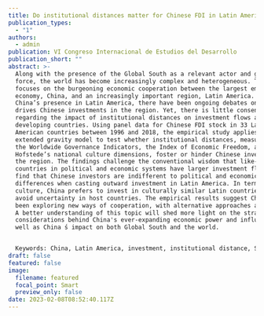 ```yaml
---
title: Do institutional distances matter for Chinese FDI in Latin America?
publication_types:
  - "1"
authors:
  - admin
publication: VI Congreso Internacional de Estudios del Desarrollo
publication_short: ""
abstract: >-
  Along with the presence of the Global South as a relevant actor and global
  force, the world has become increasingly complex and heterogeneous. This paper
  focuses on the burgeoning economic cooperation between the largest emerging
  economy, China, and an increasingly important region, Latin America. Since
  China’s presence in Latin America, there have been ongoing debates on what
  drives Chinese investments in the region. Yet, there is little consensus
  regarding the impact of institutional distances on investment flows among
  developing countries. Using panel data for Chinese FDI stock in 33 Latin
  American countries between 1996 and 2018, the empirical study applies an
  extended gravity model to test whether institutional distances, measured by
  the Worldwide Governance Indicators, the Index of Economic Freedom, and
  Hofstede’s national culture dimensions, foster or hinder Chinese investment in
  the region. The findings challenge the conventional wisdom that like-minded
  countries in political and economic systems have larger investment flows. I
  find that Chinese investors are indifferent to political and economic
  differences when casting outward investment in Latin America. In terms of
  culture, China prefers to invest in culturally similar Latin countries to
  avoid uncertainty in host countries. The empirical results suggest China has
  been exploring new ways of cooperation, with alternative approaches and logic.
  A better understanding of this topic will shed more light on the strategic
  considerations behind China's ever-expanding economic power and influence as
  well as China ́s impact on both Global South and the world.


  Keywords: China, Latin America, investment, institutional distance, South-South cooperation.
draft: false
featured: false
image:
  filename: featured
  focal_point: Smart
  preview_only: false
date: 2023-02-08T08:52:40.117Z
---
```

